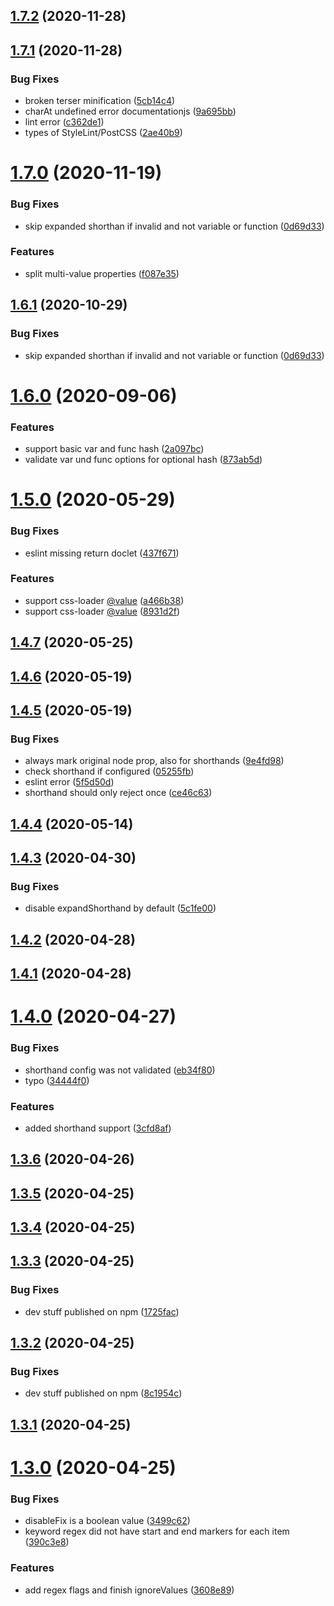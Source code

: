 ## [1.7.2](https://github.com/AndyOGo/stylelint-declaration-strict-value/compare/v1.7.1...v1.7.2) (2020-11-28)

## [1.7.1](https://github.com/AndyOGo/stylelint-declaration-strict-value/compare/v1.7.0...v1.7.1) (2020-11-28)


### Bug Fixes

* broken terser minification ([5cb14c4](https://github.com/AndyOGo/stylelint-declaration-strict-value/commit/5cb14c418db74c453acffedd79651254bb7119cc))
* charAt undefined error documentationjs ([9a695bb](https://github.com/AndyOGo/stylelint-declaration-strict-value/commit/9a695bb6ec05e20c817e0852a9f1cc1fd9c5fe95))
* lint error ([c362de1](https://github.com/AndyOGo/stylelint-declaration-strict-value/commit/c362de14270535b9756badb1ac0f4991507340cb))
* types of StyleLint/PostCSS ([2ae40b9](https://github.com/AndyOGo/stylelint-declaration-strict-value/commit/2ae40b9a9d880a4c2f5c329f726fcf25c3cde762))

# [1.7.0](https://github.com/AndyOGo/stylelint-declaration-strict-value/compare/v1.6.0...v1.7.0) (2020-11-19)


### Bug Fixes

* skip expanded shorthan if invalid and not variable or function ([0d69d33](https://github.com/AndyOGo/stylelint-declaration-strict-value/commit/0d69d3376b8d153e5818153b0a454715586ac012))


### Features

* split multi-value properties ([f087e35](https://github.com/AndyOGo/stylelint-declaration-strict-value/commit/f087e35a59c1051c81d96e1efc3f6b14afc70336))

## [1.6.1](https://github.com/AndyOGo/stylelint-declaration-strict-value/compare/v1.6.0...v1.6.1) (2020-10-29)


### Bug Fixes

* skip expanded shorthan if invalid and not variable or function ([0d69d33](https://github.com/AndyOGo/stylelint-declaration-strict-value/commit/0d69d3376b8d153e5818153b0a454715586ac012))

# [1.6.0](https://github.com/AndyOGo/stylelint-declaration-strict-value/compare/v1.5.0...v1.6.0) (2020-09-06)


### Features

* support basic var and func hash ([2a097bc](https://github.com/AndyOGo/stylelint-declaration-strict-value/commit/2a097bcdd0db4638ac2144580ad7e084ee5d8a93))
* validate var und func options for optional hash ([873ab5d](https://github.com/AndyOGo/stylelint-declaration-strict-value/commit/873ab5d4df622b12e5ed4100a2b4219168c36d6a))

# [1.5.0](https://github.com/AndyOGo/stylelint-declaration-strict-value/compare/v1.4.7...v1.5.0) (2020-05-29)


### Bug Fixes

* eslint missing return doclet ([437f671](https://github.com/AndyOGo/stylelint-declaration-strict-value/commit/437f671eae39f88bacb794b43f610ab9b569167a))


### Features

* support css-loader [@value](https://github.com/value) ([a466b38](https://github.com/AndyOGo/stylelint-declaration-strict-value/commit/a466b38cdbc7762cb4d2ca93e0a1082f190a55f2))
* support css-loader [@value](https://github.com/value) ([8931d2f](https://github.com/AndyOGo/stylelint-declaration-strict-value/commit/8931d2f2d14286819e4e39e55e826d2cdecc962f))

## [1.4.7](https://github.com/AndyOGo/stylelint-declaration-strict-value/compare/v1.4.6...v1.4.7) (2020-05-25)

## [1.4.6](https://github.com/AndyOGo/stylelint-declaration-strict-value/compare/v1.4.5...v1.4.6) (2020-05-19)

## [1.4.5](https://github.com/AndyOGo/stylelint-declaration-strict-value/compare/v1.4.4...v1.4.5) (2020-05-19)


### Bug Fixes

* always mark original node prop, also for shorthands ([9e4fd98](https://github.com/AndyOGo/stylelint-declaration-strict-value/commit/9e4fd9865cd9af2ccb073ab4f8756cf4daa43d1b))
* check shorthand if configured ([05255fb](https://github.com/AndyOGo/stylelint-declaration-strict-value/commit/05255fbe8b6c4810c524a2614ef450ae87be38b1))
* eslint error ([5f5d50d](https://github.com/AndyOGo/stylelint-declaration-strict-value/commit/5f5d50d449ba924c0a13c685b30f8c95e7dd798f))
* shorthand should only reject once ([ce46c63](https://github.com/AndyOGo/stylelint-declaration-strict-value/commit/ce46c6337e45de106d4cb9c6ec47fc95cda47179))

## [1.4.4](https://github.com/AndyOGo/stylelint-declaration-strict-value/compare/v1.4.3...v1.4.4) (2020-05-14)

## [1.4.3](https://github.com/AndyOGo/stylelint-declaration-strict-value/compare/v1.4.2...v1.4.3) (2020-04-30)


### Bug Fixes

* disable expandShorthand by default ([5c1fe00](https://github.com/AndyOGo/stylelint-declaration-strict-value/commit/5c1fe00b821c986275cbc34e24fcf569c6016a4c))

## [1.4.2](https://github.com/AndyOGo/stylelint-declaration-strict-value/compare/v1.4.1...v1.4.2) (2020-04-28)

## [1.4.1](https://github.com/AndyOGo/stylelint-declaration-strict-value/compare/v1.4.0...v1.4.1) (2020-04-28)

# [1.4.0](https://github.com/AndyOGo/stylelint-declaration-strict-value/compare/v1.3.6...v1.4.0) (2020-04-27)


### Bug Fixes

* shorthand config was not validated ([eb34f80](https://github.com/AndyOGo/stylelint-declaration-strict-value/commit/eb34f80d3952045a51ef20252d343268177a6c50))
* typo ([34444f0](https://github.com/AndyOGo/stylelint-declaration-strict-value/commit/34444f0c57490aef41133c0d47092984f36a29a5))


### Features

* added shorthand support ([3cfd8af](https://github.com/AndyOGo/stylelint-declaration-strict-value/commit/3cfd8afad351d11ff77a9f7242cdb5cd44beef02))

## [1.3.6](https://github.com/AndyOGo/stylelint-declaration-strict-value/compare/v1.3.5...v1.3.6) (2020-04-26)

## [1.3.5](https://github.com/AndyOGo/stylelint-declaration-strict-value/compare/v1.3.4...v1.3.5) (2020-04-25)

## [1.3.4](https://github.com/AndyOGo/stylelint-declaration-strict-value/compare/v1.3.3...v1.3.4) (2020-04-25)

## [1.3.3](https://github.com/AndyOGo/stylelint-declaration-strict-value/compare/v1.3.2...v1.3.3) (2020-04-25)


### Bug Fixes

* dev stuff published on npm ([1725fac](https://github.com/AndyOGo/stylelint-declaration-strict-value/commit/1725fac356a41b178baf1d9548ccae33dac7ca46))

## [1.3.2](https://github.com/AndyOGo/stylelint-declaration-strict-value/compare/v1.3.1...v1.3.2) (2020-04-25)


### Bug Fixes

* dev stuff published on npm ([8c1954c](https://github.com/AndyOGo/stylelint-declaration-strict-value/commit/8c1954cb9c700af8b0803285956b0a921ec79edf))

## [1.3.1](https://github.com/AndyOGo/stylelint-declaration-strict-value/compare/v1.3.0...v1.3.1) (2020-04-25)

# [1.3.0](https://github.com/AndyOGo/stylelint-declaration-strict-value/compare/v1.2.3...v1.3.0) (2020-04-25)


### Bug Fixes

* disableFix is a boolean value ([3499c62](https://github.com/AndyOGo/stylelint-declaration-strict-value/commit/3499c62bd6f11ba07f8ca805d4ac73a8f78e7947))
* keyword regex did not have start and end markers for each item ([390c3e8](https://github.com/AndyOGo/stylelint-declaration-strict-value/commit/390c3e849f326dbf536ba6ab53f7f0ca9900310b))


### Features

* add regex flags and finish ignoreValues ([3608e89](https://github.com/AndyOGo/stylelint-declaration-strict-value/commit/3608e894ad18c462150c2955080babc830fd2109))
